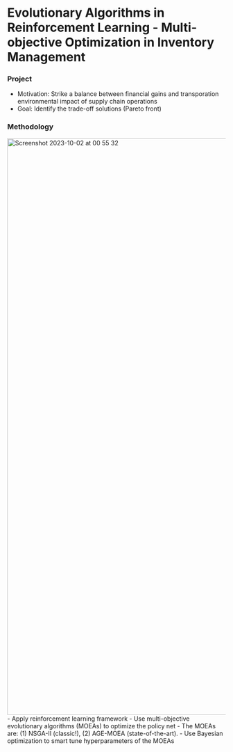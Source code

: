 # Evolutionary Algorithms in Reinforcement Learning - Multi-objective Optimization in Inventory Management
### Project
- Motivation: Strike a balance between financial gains and transporation environmental impact of supply chain operations
- Goal: Identify the trade-off solutions (Pareto front)
### Methodology 
<img width="1326" alt="Screenshot 2023-10-02 at 00 55 32" src="https://github.com/yueqiu2/Multi-objective_SCM/assets/146023548/5c44749b-68b7-44fc-8907-8381a64cb810">
- Apply reinforcement learning framework
- Use multi-objective evolutionary algorithms (MOEAs) to optimize the policy net
- The MOEAs are: (1) NSGA-II (classic!), (2) AGE-MOEA (state-of-the-art).
- Use Bayesian optimization to smart tune hyperparameters of the MOEAs
